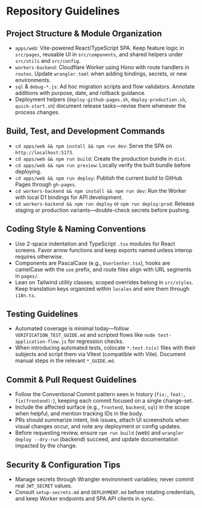 # Repository Guidelines

## Project Structure & Module Organization
- `apps/web`: Vite-powered React/TypeScript SPA. Keep feature logic in `src/pages`, reusable UI in `src/components`, and shared helpers under `src/utils` and `src/config`.
- `workers-backend`: Cloudflare Worker using Hono with route handlers in `routes`. Update `wrangler.toml` when adding bindings, secrets, or new environments.
- `sql` & `debug-*.js`: Ad hoc migration scripts and flow validators. Annotate additions with purpose, date, and rollback guidance.
- Deployment helpers (`deploy-github-pages.sh`, `deploy-production.sh`, `quick-start.sh`) document release tasks—revise them whenever the process changes.

## Build, Test, and Development Commands
- `cd apps/web && npm install && npm run dev`: Serve the SPA on `http://localhost:5173`.
- `cd apps/web && npm run build`: Create the production bundle in `dist`.
- `cd apps/web && npm run preview`: Locally verify the built bundle before deploying.
- `cd apps/web && npm run deploy`: Publish the current build to GitHub Pages through `gh-pages`.
- `cd workers-backend && npm install && npm run dev`: Run the Worker with local D1 bindings for API development.
- `cd workers-backend && npm run deploy` or `npm run deploy:prod`: Release staging or production variants—double-check secrets before pushing.

## Coding Style & Naming Conventions
- Use 2-space indentation and TypeScript `.tsx` modules for React screens. Favor arrow functions and keep exports named unless interop requires otherwise.
- Components are PascalCase (e.g., `UserCenter.tsx`), hooks are camelCase with the `use` prefix, and route files align with URL segments in `pages/`.
- Lean on Tailwind utility classes; scoped overrides belong in `src/styles`. Keep translation keys organized within `locales` and wire them through `i18n.ts`.

## Testing Guidelines
- Automated coverage is minimal today—follow `VERIFICATION_TEST_GUIDE.md` and scripted flows like `node test-application-flow.js` for regression checks.
- When introducing automated tests, colocate `*.test.ts(x)` files with their subjects and script them via Vitest (compatible with Vite). Document manual steps in the relevant `*_GUIDE.md`.

## Commit & Pull Request Guidelines
- Follow the Conventional Commit pattern seen in history (`fix:`, `feat:`, `fix(frontend):`), keeping each commit focused on a single change-set.
- Include the affected surface (e.g., `frontend`, `backend`, `sql`) in the scope when helpful, and mention tracking IDs in the body.
- PRs should summarize intent, link issues, attach UI screenshots when visual changes occur, and note any deployment or config updates.
- Before requesting review, ensure `npm run build` (web) and `wrangler deploy --dry-run` (backend) succeed, and update documentation impacted by the change.

## Security & Configuration Tips
- Manage secrets through Wrangler environment variables; never commit real `JWT_SECRET` values.
- Consult `setup-secrets.md` and `DEPLOYMENT.md` before rotating credentials, and keep Worker endpoints and SPA API clients in sync.
